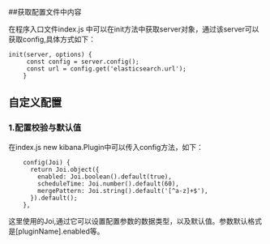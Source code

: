 ##获取配置文件中内容

在程序入口文件index.js 中可以在init方法中获取server对象，通过该server可以获取config,具体方式如下：
```
init(server, options) {
     const config = server.config();
     const url = config.get('elasticsearch.url');
    }
```

## 自定义配置

### 1.配置校验与默认值

在index.js new kibana.Plugin中可以传入config方法，如下：
```
    config(Joi) {
      return Joi.object({
        enabled: Joi.boolean().default(true),
        scheduleTime: Joi.number().default(60),
        mergePattern: Joi.string().default('[^a-z]+$'),
      }).default();
    },
```
这里使用的Joi,通过它可以设置配置参数的数据类型，以及默认值。参数默认格式是[pluginName].enabled等。
